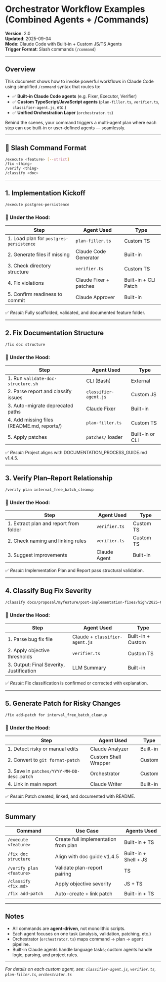 # Orchestrator Workflow Examples (Combined Agents + /Commands)

**Version**: 2.0  
**Updated**: 2025-09-04  
**Mode**: Claude Code with Built-in + Custom JS/TS Agents  
**Trigger Format**: Slash commands (`/command`)

---

## Overview

This document shows how to invoke powerful workflows in Claude Code using simplified `/command` syntax that routes to:

- ✅ **Built-in Claude Code agents** (e.g. Fixer, Executor, Verifier)
- ✅ **Custom TypeScript/JavaScript agents** (`plan-filler.ts`, `verifier.ts`, `classifier-agent.js`, etc.)
- ✅ **Unified Orchestration Layer** (`orchestrator.ts`)

Behind the scenes, your command triggers a multi-agent plan where each step can use built-in or user-defined agents — seamlessly.

---

## 🧠 Slash Command Format

```bash
/execute <feature> [--strict]
/fix <thing>
/verify <thing>
/classify <doc>
```

---

## 1. Implementation Kickoff

```bash
/execute postgres-persistence
```

### 🔧 Under the Hood:
| Step | Agent Used | Type |
|------|------------|------|
| 1. Load plan for `postgres-persistence` | `plan-filler.ts` | Custom TS |
| 2. Generate files if missing | Claude Code Generator | Built-in |
| 3. Check directory structure | `verifier.ts` | Custom TS |
| 4. Fix violations | Claude Fixer + patches | Built-in + CLI Patch |
| 5. Confirm readiness to commit | Claude Approver | Built-in |

✅ *Result*: Fully scaffolded, validated, and documented feature folder.

---

## 2. Fix Documentation Structure

```bash
/fix doc structure
```

### 🔧 Under the Hood:
| Step | Agent Used | Type |
|------|------------|------|
| 1. Run `validate-doc-structure.sh` | CLI (Bash) | External |
| 2. Parse report and classify issues | `classifier-agent.js` | Custom JS |
| 3. Auto-migrate deprecated paths | Claude Fixer | Built-in |
| 4. Add missing files (README.md, reports/) | `plan-filler.ts` | Custom TS |
| 5. Apply patches | `patches/` loader | Built-in or CLI |

✅ *Result*: Project aligns with DOCUMENTATION_PROCESS_GUIDE.md v1.4.5.

---

## 3. Verify Plan–Report Relationship

```bash
/verify plan interval_free_batch_cleanup
```

### 🔧 Under the Hood:
| Step | Agent Used | Type |
|------|------------|------|
| 1. Extract plan and report from folder | `verifier.ts` | Custom TS |
| 2. Check naming and linking rules | `verifier.ts` | Custom TS |
| 3. Suggest improvements | Claude Agent | Built-in |

✅ *Result*: Implementation Plan and Report pass structural validation.

---

## 4. Classify Bug Fix Severity

```bash
/classify docs/proposal/myfeature/post-implementation-fixes/high/2025-09-03-bug.md
```

### 🔧 Under the Hood:
| Step | Agent Used | Type |
|------|------------|------|
| 1. Parse bug fix file | Claude + `classifier-agent.js` | Built-in + Custom |
| 2. Apply objective thresholds | `verifier.ts` | Custom TS |
| 3. Output: Final Severity, Justification | LLM Summary | Built-in |

✅ *Result*: Fix classification is confirmed or corrected with explanation.

---

## 5. Generate Patch for Risky Changes

```bash
/fix add-patch for interval_free_batch_cleanup
```

### 🔧 Under the Hood:
| Step | Agent Used | Type |
|------|------------|------|
| 1. Detect risky or manual edits | Claude Analyzer | Built-in |
| 2. Convert to `git format-patch` | Custom Shell Wrapper | Custom |
| 3. Save in `patches/YYYY-MM-DD-desc.patch` | Orchestrator | Custom |
| 4. Link in main report | Claude Writer | Built-in |

✅ *Result*: Patch created, linked, and documented with README.

---

## Summary

| Command | Use Case | Agents Used |
|---------|----------|-------------|
| `/execute <feature>` | Create full implementation from plan | Built-in + TS |
| `/fix doc structure` | Align with doc guide v1.4.5 | Built-in + Shell + JS |
| `/verify plan <feature>` | Validate plan-report pairing | TS |
| `/classify <fix.md>` | Apply objective severity | JS + TS |
| `/fix add-patch` | Auto-create + link patch | Built-in + TS |

---

## Notes

- All commands are **agent-driven**, not monolithic scripts.
- Each agent focuses on one task (analysis, validation, patching, etc.)
- Orchestrator (`orchestrator.ts`) maps command → plan → agent pipeline.
- Built-in Claude agents handle language tasks; custom agents handle logic, parsing, and project rules.

---

*For details on each custom agent, see: `classifier-agent.js`, `verifier.ts`, `plan-filler.ts`, `orchestrator.ts`*
